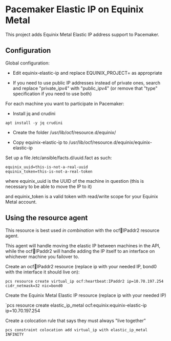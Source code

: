 # Pacemaker Elastic IP on Equinix Metal
This project adds Equinix Metal Elastic IP address support to Pacemaker.

## Configuration
Global configuration:

* Edit equinix-elastic-ip and replace EQUINIX_PROJECT= as appropriate

* If you need to use public IP addresses instead of private ones, search and replace "private_ipv4" with "public_ipv4" (or remove that "type" specification if you need to use both)

For each machine you want to participate in Pacemaker:

* Install jq and crudini

`apt install -y jq crudini`

* Create the folder /usr/lib/ocf/resource.d/equinix/

* Copy equinix-elastic-ip to /usr/lib/ocf/resource.d/equinix/equinix-elastic-ip 

Set up a file /etc/ansible/facts.d/uuid.fact as such:

```
equinix_uuid=this-is-not-a-real-uuid
equinix_token=this-is-not-a-real-token
```

where equinix_uuid is the UUID of the machine in question (this is necessary to be able to move the IP to it)

and equinix_token is a valid token with read/write scope for your Equinix Metal account.

## Using the resource agent

This resource is best used *in combination* with the ocf:heartbeat:IPaddr2 resource agent. 

This agent will handle moving the elastic IP between machines in the API, while the ocf:heartbeat:IPaddr2 
will handle adding the IP itself to an interface on whichever machine you failover to.

Create an ocf:heartbeat:IPaddr2 resource (replace ip with your needed IP, bond0 with the interface it should live on):

`pcs resource create virtual_ip ocf:heartbeat:IPaddr2 ip=10.70.197.254 cidr_netmask=32 nic=bond0`

Create the Equinix Metal Elastic IP resource (replace ip with your needed IP)

`pcs resource create elastic_ip_metal ocf:equinix:equinix-elastic-ip ip=10.70.197.254

Create a colocation rule that says they must always "live together"

`pcs constraint colocation add virtual_ip with elastic_ip_metal INFINITY`
